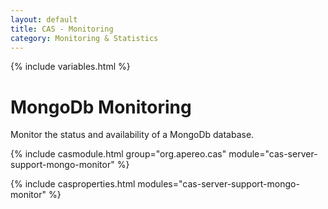 ```yaml
---
layout: default
title: CAS - Monitoring
category: Monitoring & Statistics
---
```


{% include variables.html %}

# MongoDb Monitoring

Monitor the status and availability of a MongoDb database.

{% include casmodule.html group="org.apereo.cas" module="cas-server-support-mongo-monitor" %}

{% include casproperties.html modules="cas-server-support-mongo-monitor" %}
